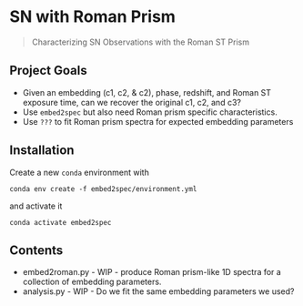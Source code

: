 # SN with Roman Prism

> Characterizing SN Observations with the Roman ST Prism

## Project Goals

* Given an embedding (c1, c2, & c2), phase, redshift, and Roman ST exposure time, can we recover the original c1, c2, and c3?
* Use `embed2spec` but also need Roman prism specific characteristics.
* Use `???` to fit Roman prism spectra for expected embedding parameters

## Installation

Create a new `conda` environment with 
```
conda env create -f embed2spec/environment.yml
```
and activate it
```
conda activate embed2spec
```

## Contents

* embed2roman.py - WIP - produce Roman prism-like 1D spectra for a collection of embedding parameters.
* analysis.py - WIP - Do we fit the same embedding parameters we used?
